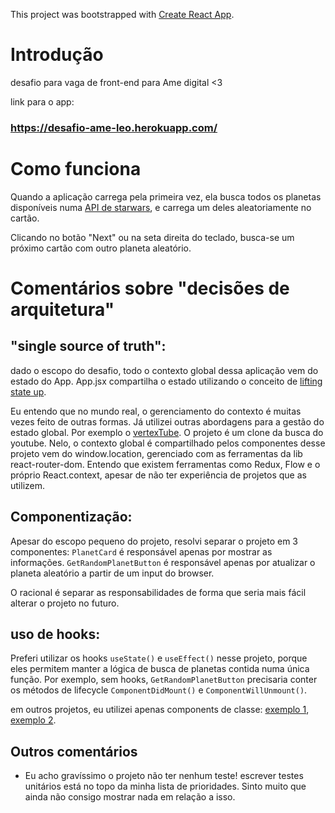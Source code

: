 This project was bootstrapped with [Create React App](https://github.com/facebook/create-react-app).

# Introdução
desafio para vaga de front-end para Ame digital <3

link para o app:

### https://desafio-ame-leo.herokuapp.com/

# Como funciona
Quando a aplicação carrega pela primeira vez, ela busca todos os planetas disponíveis numa [API de starwars](https://swapi.co/), e carrega um deles aleatoriamente no cartão.


Clicando no botão "Next" ou na seta direita do teclado, busca-se um próximo cartão com outro planeta aleatório.


# Comentários sobre "decisões de arquitetura"
##  "single source of truth":
dado o escopo do desafio, todo o contexto global dessa aplicação vem do estado do App. App.jsx compartilha o estado utilizando o conceito de [lifting state up](https://reactjs.org/docs/lifting-state-up.html).

Eu entendo que no mundo real, o gerenciamento do contexto é muitas vezes feito de outras formas. Já utilizei outras abordagens para a gestão do estado global. Por exemplo o [vertexTube](https://github.com/lpolon/desafio-vertexTube). O projeto é um clone da busca do youtube. Nelo, o contexto global é compartilhado pelos componentes desse projeto vem do window.location, gerenciado com as ferramentas da lib react-router-dom. Entendo que existem ferramentas como Redux, Flow e o próprio React.context, apesar de não ter experiência de projetos que as utilizem.

## Componentização:
Apesar do escopo pequeno do projeto, resolvi separar o projeto em 3 componentes: `PlanetCard` é responsável apenas por mostrar as informações. `GetRandomPlanetButton` é responsável apenas por atualizar o planeta aleatório a partir de um input do browser.

O racional é separar as responsabilidades de forma que seria mais fácil alterar o projeto no futuro.

## uso de hooks: 
Preferi utilizar os hooks `useState()` e `useEffect()` nesse projeto, porque eles permitem manter a lógica de busca de planetas contida numa única função. Por exemplo, sem hooks, `GetRandomPlanetButton` precisaria conter os métodos de lifecycle `ComponentDidMount()` e `ComponentWillUnmount()`.

em outros projetos, eu utilizei apenas components de classe:
[exemplo 1](https://github.com/lpolon/doghub-challange), [exemplo 2](https://github.com/lpolon/code-academy-jammming).


## Outros comentários
- Eu acho gravíssimo o projeto não ter nenhum teste! escrever testes unitários está no topo da minha lista de prioridades. Sinto muito que ainda não consigo mostrar nada em relação a isso.